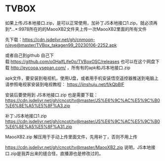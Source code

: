 # TVBOX


如果上传JS本地接口.zip，是可以正常使用，加补丁JS本地接口1.zip，就必须再到*.*.*.*:9978所在的的MaooXB2文件夹上传一次MaooXB2里面的所有文件





先下载：https://cdn.jsdelivr.net/gh/cnmoon-n/eye@master/TVBox_takagen99_20230106-2252.apk

或者自己到github 自己下载:https://github.com/o0HalfLife0o/TVBoxOSC/releases
也可以在这个网盘下载 http://eycooa.ysepan.com/
，所有有的apk和JS本地接口.zip 


apk文件，要安装到电视机，使用U盘，或者用手机安装悟空遥控器推送到电脑上
请参照电视家安装到电视教程：
https://jinshuju.net/f/kQbBlF


安装后要使用到  JS本地接口.zip 也是需要下载：
https://cdn.jsdelivr.net/gh/cncot/tv@master/JS%E6%9C%AC%E5%9C%B0%E6%8E%A5%E5%8F%A3.zip

补丁:JS本地接口1.zip
https://cdn.jsdelivr.net/gh/cncot/tv@master/JS%E6%9C%AC%E5%9C%B0%E6%8E%A5%E5%8F%A31.zip

MaooXB2.zip  解压用于手动上传里面文件，先用补丁，否则不用上传

https://cdn.jsdelivr.net/gh/cncot/tv@master/MaooXB2.zip
说明，JS本地接口.zip是我弄出来的缝合怪，直播源也是修改过的。
